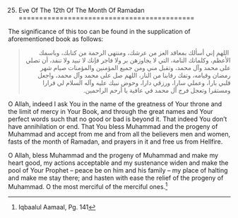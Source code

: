 25. Eve Of The 12th Of The Month Of Ramadan
===========================================

The significance of this too can be found in the supplication of
aforementioned book as follows:

<blockquote dir="rtl">
  <p>
 اللهم إني أسألك بمعاقد العز من عرشك، ومنتهى الرحمة من كتابك، وباسمك
الأعظم، وكلماتك التامة، التي لا يجاوزهن بر ولا فاجر فإنك لا تبيد ولا
تنفد، أن تصلي على محمد وآل محمد، وتقبل مني ومن جميع المؤمنين والمؤمنات
صيام شهر رمضان وقيامه، وتفك رقابنا من النار، اللهم صل على محمد وآل
محمد، واجعل قلبي بارا، وعملي سارا، ورزقي دارا، وحوض نبيك عليه وآله
السلام لي قرارا ومستقرا وتعجل فرج آل محمد في عافية يا أرحم الراحمين.
  </p>
</blockquote>

O Allah, indeed I ask You in the name of the greatness of Your throne
and the limit of mercy in Your Book, and through the great names and
Your perfect words such that no good or bad is beyond it. That indeed
You don’t have annihilation or end. That You bless Muhammad and the
progeny of Muhammad and accept from me and from all the believers men
and women, fasts of the month of Ramadan, and prayers in it and free us
from Hellfire.

O Allah, bless Muhammad and the progeny of Muhammad and make my heart
good, my actions acceptable and my sustenance widen and make the pool of
Your Prophet – peace be on him and his family – my place of halting and
make me stay there; and hasten with ease the relief of the progeny of
Muhammad. O the most merciful of the merciful ones.[^1]

[^1]: Iqbaalul Aamaal, Pg. 141


